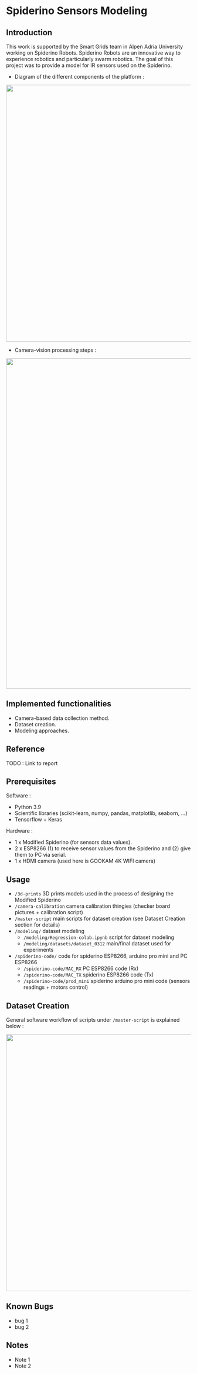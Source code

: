 # Spiderino Sensors Modeling

## Introduction

This work is supported by the Smart Grids team in Alpen Adria University working on Spiderino Robots. Spiderino Robots are an innovative way to experience robotics and particularly swarm robotics.
The goal of this project was to provide a model for IR sensors used on the Spiderino.

* Diagram of the different components of the platform :
<p align="center">
  <img src="https://user-images.githubusercontent.com/8127716/216053527-aebf1bbc-884a-41e8-b5a1-37f8534dfe5e.PNG" width="700" height="700*1.92" />
</p>

* Camera-vision processing steps :
<p align="center">
  <img src="https://user-images.githubusercontent.com/8127716/216056568-d6a8cf55-993a-4dc8-9dc1-e4f21623e5ab.PNG" width="900" height="900*1.92" />
</p>

## Implemented functionalities

* Camera-based data collection method.
* Dataset creation.
* Modeling approaches.

## Reference

TODO : Link to report

## Prerequisites

Software :
* Python 3.9
* Scientific libraries (scikit-learn, numpy, pandas, matplotlib, seaborn, ...)
* Tensorflow + Keras

Hardware :
* 1 x Modified Spiderino (for sensors data values). 
* 2 x ESP8266 (1) to receive sensor values from the Spiderino and (2) give them to PC via serial. 
* 1 x HDMI camera (used here is GOOKAM 4K WIFI camera)

## Usage

* ``/3d-prints`` 3D prints models used in the process of designing the Modified Spiderino
* ``/camera-calibration`` camera calibration thingies (checker board pictures + calibration script)
* ``/master-script`` main scripts for dataset creation (see Dataset Creation section for details)
* ``/modeling/`` dataset modeling
  * ``/modeling/Regression-colab.ipynb`` script for dataset modeling
  * ``/modeling/datasets/dataset_0312`` main/final dataset used for experiments
* ``/spiderino-code/`` code for spiderino ESP8266, arduino pro mini and PC ESP8266
  * ``/spiderino-code/MAC_RX`` PC ESP8266 code (Rx)
  * ``/spiderino-code/MAC_TX`` spiderino ESP8266 code (Tx)
  * ``/spiderino-code/prod_mini`` spiderino arduino pro mini code (sensors readings + motors control)


## Dataset Creation
General software workflow of scripts under ``/master-script`` is explained below :

<p align="center">
  <img src="https://user-images.githubusercontent.com/8127716/216052386-f9beb962-9445-41fd-a59b-1cbf4a598136.PNG" width="700" height="700*1.92" />
</p>

## Known Bugs

* bug 1
* bug 2

## Notes

* Note 1
* Note 2
